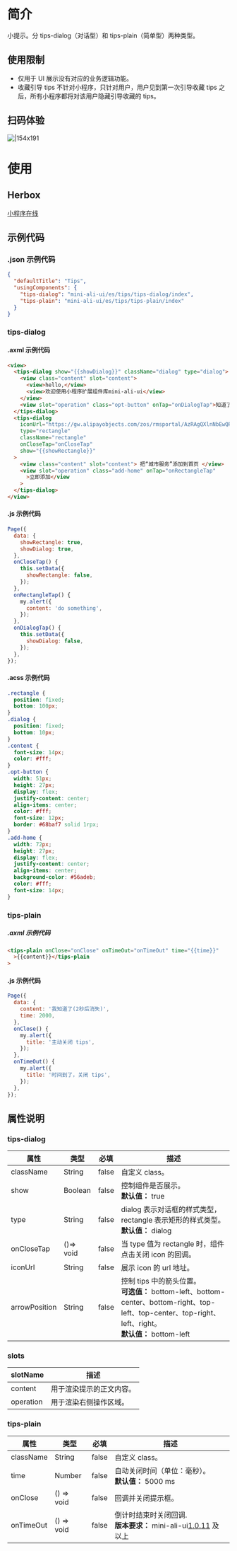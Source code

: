 # 简介

小提示。分 tips-dialog（对话型）和 tips-plain（简单型）两种类型。

## 使用限制

- 仅用于 UI 展示没有对应的业务逻辑功能。
- 收藏引导 tips 不针对小程序，只针对用户，用户见到第一次引导收藏 tips 之后，所有小程序都将对该用户隐藏引导收藏的 tips。

## 扫码体验

![|154x191](https://mdn.alipayobjects.com/afts/img/A*yfZURLPdBOsAAAAAAAAAAABkAa8wAA/original?bz=openpt_doc&t=UAAm-g5ooVnIlNHckQOZRgAAAABkMK8AAAAA#align=left&display=inline&height=191&margin=%5Bobject%20Object%5D&originHeight=191&originWidth=154&status=done&style=none&width=154)

# 使用

## Herbox

[小程序在线](https://herbox-embed.alipay.com/s/doc-aliui-tips?theme=light&previewZoom=75&chInfo=openhome-doc)

## 示例代码

### .json 示例代码

```json
{
  "defaultTitle": "Tips",
  "usingComponents": {
    "tips-dialog": "mini-ali-ui/es/tips/tips-dialog/index",
    "tips-plain": "mini-ali-ui/es/tips/tips-plain/index"
  }
}
```

### tips-dialog

#### .axml 示例代码

```html
<view>
  <tips-dialog show="{{showDialog}}" className="dialog" type="dialog">
    <view class="content" slot="content">
      <view>hello,</view>
      <view>欢迎使用小程序扩展组件库mini-ali-ui</view>
    </view>
    <view slot="operation" class="opt-button" onTap="onDialogTap">知道了</view>
  </tips-dialog>
  <tips-dialog
    iconUrl="https://gw.alipayobjects.com/zos/rmsportal/AzRAgQXlnNbEwQRvEwiu.png"
    type="rectangle"
    className="rectangle"
    onCloseTap="onCloseTap"
    show="{{showRectangle}}"
  >
    <view class="content" slot="content"> 把“城市服务”添加到首页 </view>
    <view slot="operation" class="add-home" onTap="onRectangleTap"
      >立即添加</view
    >
  </tips-dialog>
</view>
```

#### .js 示例代码

```javascript
Page({
  data: {
    showRectangle: true,
    showDialog: true,
  },
  onCloseTap() {
    this.setData({
      showRectangle: false,
    });
  },
  onRectangleTap() {
    my.alert({
      content: 'do something',
    });
  },
  onDialogTap() {
    this.setData({
      showDialog: false,
    });
  },
});
```

#### .acss 示例代码

```css
.rectangle {
  position: fixed;
  bottom: 100px;
}
.dialog {
  position: fixed;
  bottom: 10px;
}
.content {
  font-size: 14px;
  color: #fff;
}
.opt-button {
  width: 51px;
  height: 27px;
  display: flex;
  justify-content: center;
  align-items: center;
  color: #fff;
  font-size: 12px;
  border: #68baf7 solid 1rpx;
}
.add-home {
  width: 72px;
  height: 27px;
  display: flex;
  justify-content: center;
  align-items: center;
  background-color: #56adeb;
  color: #fff;
  font-size: 14px;
}
```

### tips-plain

##### .axml 示例代码

```html
<tips-plain onClose="onClose" onTimeOut="onTimeOut" time="{{time}}"
  >{{content}}</tips-plain
>
```

#### .js 示例代码

```javascript
Page({
  data: {
    content: '我知道了(2秒后消失)',
    time: 2000,
  },
  onClose() {
    my.alert({
      title: '主动关闭 tips',
    });
  },
  onTimeOut() {
    my.alert({
      title: '时间到了，关闭 tips',
    });
  },
});
```

## 属性说明

### tips-dialog

| **属性** | **类型** | **必填** | **描述** |
| --- | --- | --- | --- |
| className | String | false | 自定义 class。 |
| show | Boolean | false | 控制组件是否展示。<br />**默认值：** true |
| type | String | false | dialog 表示对话框的样式类型，rectangle 表示矩形的样式类型。<br />**默认值：** dialog |
| onCloseTap | ()=> void | false | 当 type 值为 rectangle 时，组件点击关闭 icon 的回调。 |
| iconUrl | String | false | 展示 icon 的 url 地址。 |
| arrowPosition | String | false | 控制 tips 中的箭头位置。<br />**可选值：** bottom-left、bottom-center、bottom-right、top-left、top-center、top-right、left、right。<br />**默认值：** bottom-left |

### slots

| **slotName** | **描述**                 |
| ------------ | ------------------------ |
| content      | 用于渲染提示的正文内容。 |
| operation    | 用于渲染右侧操作区域。   |

### tips-plain

| **属性** | **类型** | **必填** | **描述** |
| --- | --- | --- | --- |
| className | String | false | 自定义 class。 |
| time | Number | false | 自动关闭时间（单位：毫秒）。<br />**默认值：** 5000 ms |
| onClose | () => void | false | 回调并关闭提示框。 |
| onTimeOut | () => void | false | 倒计时结束时关闭回调.<br />**版本要求：** mini-ali-ui[1.0.11](https://www.npmjs.com/package/mini-ali-ui?activeTab=versions) 及以上 |
